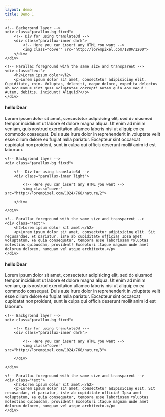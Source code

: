 ```yaml
---
layout: demo
title: Demo 1
---
```

<div class="parallux">

	<!-- Background layer -->
	<div class="parallux-bg fixed">
		<!-- Div for using translate3d -->
		<div class="parallux-inner dark">
			<!-- Here you can insert any HTML you want -->
			<img class="cover" src="http://lorempixel.com/1800/1200">
		</div>
	</div>

	<!-- Parallax foreground with the same size and transparent -->
	<div class="text">
		<h2>Lorem ipsum dolor</h2>
		<p>Lorem ipsum dolor sit amet, consectetur adipisicing elit. Cupiditate, enim. Voluptas, deleniti, eaque dolore, expedita delectus ab accusamus sint quas voluptates corrupti autem quia eos sequi! Autem, debitis, incidunt! Aliquid?</p>
	</div>

</div>
<section class="separator">
	<h4>hello Dear</h4>
	<p> Lorem ipsum dolor sit amet, consectetur adipisicing elit, sed do eiusmod tempor incididunt ut labore et dolore magna aliqua. Ut enim ad minim veniam, quis nostrud exercitation ullamco laboris nisi ut aliquip ex ea commodo consequat. Duis aute irure dolor in reprehenderit in voluptate velit esse cillum dolore eu fugiat nulla pariatur. Excepteur sint occaecat cupidatat non proident, sunt in culpa qui officia deserunt mollit anim id est laborum.</p>
</section>


<div class="parallux">

	<!-- Background layer -->
	<div class="parallux-bg fixed">

		<!-- Div for using translate3d -->
		<div class="parallux-inner light">

			<!-- Here you can insert any HTML you want -->
			<img class="cover" src="http://lorempixel.com/1024/768/nature/2">

		</div>

	</div>

	<!-- Parallax foreground with the same size and transparent -->
	<div class="text">
		<h2>Lorem ipsum dolor sit amet.</h2>
		<p>Lorem ipsum dolor sit amet, consectetur adipisicing elit. Sit recusandae, et pariatur, iste ab cupiditate officia! Ipsa amet voluptatum, ea quia consequatur, tempora esse laboriosam voluptas molestias quibusdam, provident! Excepturi itaque magnam unde amet dolorum dolorem, numquam vel atque architecto.</p>
	</div>

</div>

<section class="separator">
	<h4>hello Dear</h4>
	<p> Lorem ipsum dolor sit amet, consectetur adipisicing elit, sed do eiusmod tempor incididunt ut labore et dolore magna aliqua. Ut enim ad minim veniam, quis nostrud exercitation ullamco laboris nisi ut aliquip ex ea commodo consequat. Duis aute irure dolor in reprehenderit in voluptate velit esse cillum dolore eu fugiat nulla pariatur. Excepteur sint occaecat cupidatat non proident, sunt in culpa qui officia deserunt mollit anim id est laborum.</p>
</section>


<div class="parallux">

	<!-- Background layer -->
	<div class="parallux-bg fixed">

		<!-- Div for using translate3d -->
		<div class="parallux-inner dark">

			<!-- Here you can insert any HTML you want -->
			<img class="cover" src="http://lorempixel.com/1024/768/nature/3">

		</div>

	</div>

	<!-- Parallax foreground with the same size and transparent -->
	<div class="text">
		<h2>Lorem ipsum dolor sit amet.</h2>
		<p>Lorem ipsum dolor sit amet, consectetur adipisicing elit. Sit recusandae, et pariatur, iste ab cupiditate officia! Ipsa amet voluptatum, ea quia consequatur, tempora esse laboriosam voluptas molestias quibusdam, provident! Excepturi itaque magnam unde amet dolorum dolorem, numquam vel atque architecto.</p>
	</div>

</div>
